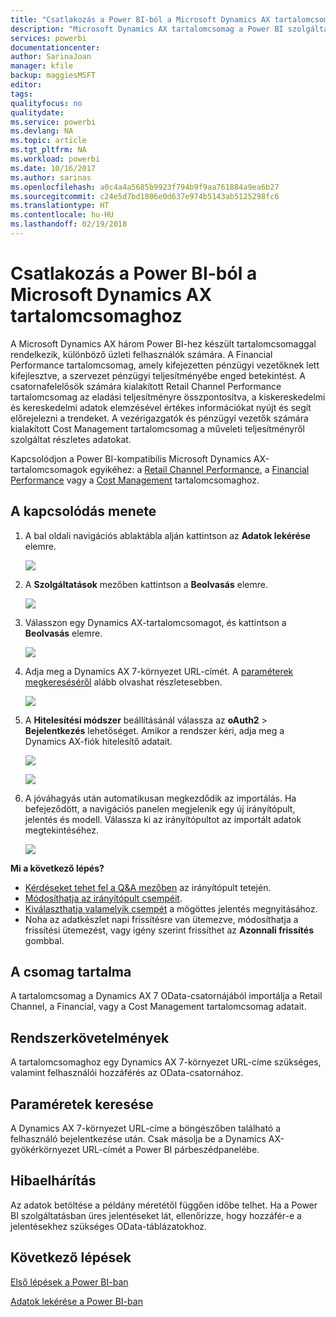 ```yaml
---
title: "Csatlakozás a Power BI-ból a Microsoft Dynamics AX tartalomcsomaghoz"
description: "Microsoft Dynamics AX tartalomcsomag a Power BI szolgáltatáshoz"
services: powerbi
documentationcenter: 
author: SarinaJoan
manager: kfile
backup: maggiesMSFT
editor: 
tags: 
qualityfocus: no
qualitydate: 
ms.service: powerbi
ms.devlang: NA
ms.topic: article
ms.tgt_pltfrm: NA
ms.workload: powerbi
ms.date: 10/16/2017
ms.author: sarinas
ms.openlocfilehash: a0c4a4a5685b9923f794b9f9aa761884a9ea6b27
ms.sourcegitcommit: c24e5d7bd1806e0d637e974b5143ab5125298fc6
ms.translationtype: HT
ms.contentlocale: hu-HU
ms.lasthandoff: 02/19/2018
---
```

# <a name="connect-to-microsoft-dynamics-ax-content-pack-with-power-bi"></a>Csatlakozás a Power BI-ból a Microsoft Dynamics AX tartalomcsomaghoz
A Microsoft Dynamics AX három Power BI-hez készült tartalomcsomaggal rendelkezik, különböző üzleti felhasználók számára. A Financial Performance tartalomcsomag, amely kifejezetten pénzügyi vezetőknek lett kifejlesztve, a szervezet pénzügyi teljesítményébe enged betekintést. A csatornafelelősök számára kialakított Retail Channel Performance tartalomcsomag az eladási teljesítményre összpontosítva, a kiskereskedelmi és kereskedelmi adatok elemzésével értékes információkat nyújt és segít előrejelezni a trendeket. A vezérigazgatók és pénzügyi vezetők számára kialakított Cost Management tartalomcsomag a műveleti teljesítményről szolgáltat részletes adatokat.

Kapcsolódjon a Power BI-kompatibilis Microsoft Dynamics AX-tartalomcsomagok egyikéhez: a [Retail Channel Performance](https://app.powerbi.com/getdata/services/dynamics-ax-retail-channel-performance), a [Financial Performance](https://app.powerbi.com/getdata/services/dynamics-ax-financial-performance) vagy a [Cost Management](https://app.powerbi.com/getdata/services/dynamics-ax-cost-management) tartalomcsomaghoz.

## <a name="how-to-connect"></a>A kapcsolódás menete
1. A bal oldali navigációs ablaktábla alján kattintson az **Adatok lekérése** elemre.
   
   ![](media/service-connect-to-microsoft-dynamics-ax/getdata.png)
2. A **Szolgáltatások** mezőben kattintson a **Beolvasás** elemre.
   
   ![](media/service-connect-to-microsoft-dynamics-ax/services.png)
3. Válasszon egy Dynamics AX-tartalomcsomagot, és kattintson a **Beolvasás** elemre.
   
   ![](media/service-connect-to-microsoft-dynamics-ax/mdax.png)
4. Adja meg a Dynamics AX 7-környezet URL-címét. A [paraméterek megkereséséről](#FindingParams) alább olvashat részletesebben.
   
   ![](media/service-connect-to-microsoft-dynamics-ax/params.png)
5. A **Hitelesítési módszer** beállításánál válassza az **oAuth2** \> **Bejelentkezés** lehetőséget. Amikor a rendszer kéri, adja meg a Dynamics AX-fiók hitelesítő adatait.
   
    ![](media/service-connect-to-microsoft-dynamics-ax/creds.png)
   
    ![](media/service-connect-to-microsoft-dynamics-ax/creds2.png)
6. A jóváhagyás után automatikusan megkezdődik az importálás. Ha befejeződött, a navigációs panelen megjelenik egy új irányítópult, jelentés és modell. Válassza ki az irányítópultot az importált adatok megtekintéséhez.
   
     ![](media/service-connect-to-microsoft-dynamics-ax/dashboard.png)

**Mi a következő lépés?**

* [Kérdéseket tehet fel a Q&A mezőben](power-bi-q-and-a.md) az irányítópult tetején.
* [Módosíthatja az irányítópult csempéit](service-dashboard-edit-tile.md).
* [Kiválaszthatja valamelyik csempét](service-dashboard-tiles.md) a mögöttes jelentés megnyitásához.
* Noha az adatkészlet napi frissítésre van ütemezve, módosíthatja a frissítési ütemezést, vagy igény szerint frissíthet az **Azonnali frissítés** gombbal.

## <a name="whats-included"></a>A csomag tartalma
A tartalomcsomag a Dynamics AX 7 OData-csatornájából importálja a Retail Channel, a Financial, vagy a Cost Management tartalomcsomag adatait.

## <a name="system-requirements"></a>Rendszerkövetelmények
A tartalomcsomaghoz egy Dynamics AX 7-környezet URL-címe szükséges, valamint felhasználói hozzáférés az OData-csatornához.

## <a name="finding-parameters"></a>Paraméretek keresése
<a name="FindingParams"></a>

A Dynamics AX 7-környezet URL-címe a böngészőben található a felhasználó bejelentkezése után. Csak másolja be a Dynamics AX-gyökérkörnyezet URL-címét a Power BI párbeszédpanelébe.

## <a name="troubleshooting"></a>Hibaelhárítás
Az adatok betöltése a példány méretétől függően időbe telhet. Ha a Power BI szolgáltatásban üres jelentéseket lát, ellenőrizze, hogy hozzáfér-e a jelentésekhez szükséges OData-táblázatokhoz.

## <a name="next-steps"></a>Következő lépések
[Első lépések a Power BI-ban](service-get-started.md)

[Adatok lekérése a Power BI-ban](service-get-data.md)

